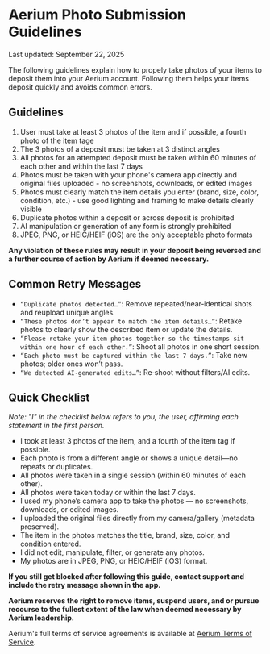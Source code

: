 # Aerium Photo Submission Guidelines

Last updated: September 22, 2025

The following guidelines explain how to propely take photos of your items to deposit them into your  Aerium account. Following them helps your items deposit quickly and avoids common errors.

## Guidelines

1. User must take at least 3 photos of the item and if possible, a fourth photo of the item tage
2. The 3 photos of a deposit must be taken at 3 distinct angles 
3. All photos for an attempted deposit must be taken within 60 minutes of each other and within the last 7 days
4. Photos must be taken with your phone's camera app directly and original files uploaded - no screenshots, downloads, or edited images
5. Photos must clearly match the item details you enter (brand, size, color, condition, etc.) - use good lighting and framing to make details clearly visible
6. Duplicate photos within a deposit or across deposit is prohibited
7. AI manipulation or generation of any form is strongly prohibited
8. JPEG, PNG, or HEIC/HEIF (iOS) are the only acceptable photo formats

**Any violation of these rules may result in your deposit being reversed and a further course of action by Aerium if deemed necessary.**

## Common Retry Messages

- `“Duplicate photos detected…”`: Remove repeated/near‑identical shots and reupload unique angles.
- `“These photos don’t appear to match the item details…”`: Retake photos to clearly show the described item or update the details.
- `“Please retake your item photos together so the timestamps sit within one hour of each other.”`: Shoot all photos in one short session.
- `“Each photo must be captured within the last 7 days.”`: Take new photos; older ones won’t pass.
- `“We detected AI‑generated edits…”`: Re‑shoot without filters/AI edits.

## Quick Checklist

*Note: "I" in the checklist below refers to you, the user, affirming each statement in the first person.*

- I took at least 3 photos of the item, and a fourth of the item tag if possible.
- Each photo is from a different angle or shows a unique detail—no repeats or duplicates.
- All photos were taken in a single session (within 60 minutes of each other).
- All photos were taken today or within the last 7 days.
- I used my phone’s camera app to take the photos — no screenshots, downloads, or edited images.
- I uploaded the original files directly from my camera/gallery (metadata preserved).
- The item in the photos matches the title, brand, size, color, and condition entered.
- I did not edit, manipulate, filter, or generate any photos.
- My photos are in JPEG, PNG, or HEIC/HEIF (iOS) format.

**If you still get blocked after following this guide, contact support and include the retry message shown in the app.**

**Aerium reserves the right to remove items, suspend users, and or pursue recourse to the fullest extent of the law when deemed necessary by Aerium leadership.** 

Aerium's full terms of service agreements is available at [Aerium Terms of Service](/legal/terms-of-service).
